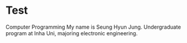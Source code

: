 # Test
Computer Programming
My name is Seung Hyun Jung.
Undergraduate program at Inha Uni, majoring electronic engineering.
